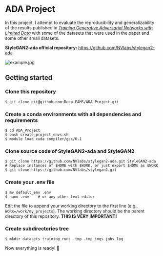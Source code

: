 # ADA Project

In this project, I attempt to evaluate the reproducibility and generalizability of the results published in *[Training Generative Adversarial Networks with Limited Data](https://arxiv.org/abs/2006.06676)* with some of the datasets that were used in the paper and some other small datasets.

**StyleGAN2-ada official repository:** https://github.com/NVlabs/stylegan2-ada


![example.jpg](https://i.ibb.co/vD5Z74q/ddb309dc0571.jpg "AFHQ-WILD_training-runs/00004-AFHQ-WILD_custom-auto2-resumecustom/fakes004382.png")


## Getting started
### Clone this repository
```shell
$ git clone git@github.com:Deep-FAMS/ADA_Project.git
```
### Create a conda environments with all dependencies and requirements
```shell
$ cd ADA_Project
$ bash create_project_envs.sh
$ module load cuda compiler/gcc/6.1
```

### Clone source code of StyleGAN2-ada and StyleGAN2
```shell
$ git clone https://github.com/NVlabs/stylegan2-ada.git StyleGAN2-ada  # Replace instances of $HOME with $WORK, or just export $HOME as $WORK
$ git clone https://github.com/NVlabs/stylegan2.git
```

### Create your .env file
```shell
$ mv default_env .env
$ nano .env    # or any other text editor
```
Edit the file to append your working directory to the first line (e.g., `WORK=/work/my_projects`). The working directory should be the parent directory of this repository. **THIS IS VERY IMPORTANT!**


### Create subdirectories tree
```shell
$ mkdir datasets training_runs .tmp .tmp_imgs jobs_log 
```

Now everything is ready! :tada:
